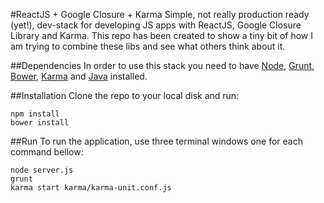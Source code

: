 #ReactJS + Google Closure + Karma
Simple, not really production ready (yet!), dev-stack for developing JS apps with ReactJS, Google Closure Library and Karma. This repo has been created to show a tiny bit of how I am trying to combine these libs and see what others think about it.

##Dependencies
In order to use this stack you need to have [Node](http://nodejs.org/), [Grunt](http://gruntjs.com/), [Bower](http://bower.io/), [Karma](http://karma-runner.github.io/0.12/index.html) and [Java](https://java.com/) installed.

##Installation
Clone the repo to your local disk and run:

	npm install
	bower install
	
##Run
To run the application, use three terminal windows one for each command bellow:

	node server.js
	grunt
	karma start karma/karma-unit.conf.js
	

	